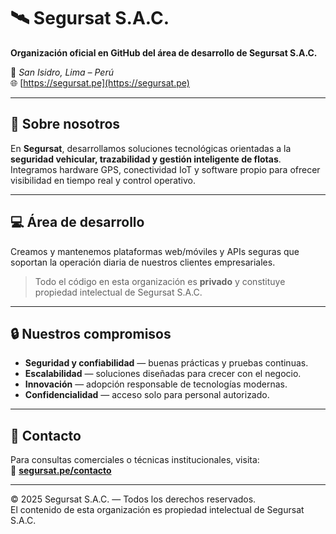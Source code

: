# 🛰️ Segursat S.A.C.

**Organización oficial en GitHub del área de desarrollo de Segursat S.A.C.**

📍 *San Isidro, Lima – Perú*  
🌐 [https://segursat.pe](https://segursat.pe)

---

## 🚀 Sobre nosotros

En **Segursat**, desarrollamos soluciones tecnológicas orientadas a la **seguridad vehicular, trazabilidad y gestión inteligente de flotas**.  
Integramos hardware GPS, conectividad IoT y software propio para ofrecer visibilidad en tiempo real y control operativo.

---

## 💻 Área de desarrollo

Creamos y mantenemos plataformas web/móviles y APIs seguras que soportan la operación diaria de nuestros clientes empresariales.

> Todo el código en esta organización es **privado** y constituye propiedad intelectual de Segursat S.A.C.

---

## 🔒 Nuestros compromisos

- **Seguridad y confiabilidad** — buenas prácticas y pruebas continuas.  
- **Escalabilidad** — soluciones diseñadas para crecer con el negocio.  
- **Innovación** — adopción responsable de tecnologías modernas.  
- **Confidencialidad** — acceso solo para personal autorizado.

---

## 🤝 Contacto

Para consultas comerciales o técnicas institucionales, visita:  
🔗 **[segursat.pe/contacto](https://segursat.pe/contacto/)**

---

© 2025 Segursat S.A.C. — Todos los derechos reservados.  
El contenido de esta organización es propiedad intelectual de Segursat S.A.C.
